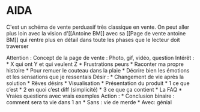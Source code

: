 # AIDA
 

C'est un schéma de vente perduasif très classique en vente.
On peut aller plus loin avec la vision d'[[Antoine BM]] avec sa [[Page de vente antoine BM]] qui rentre plus en détail dans toute les phases que le lecteur doit traverser

Attention :
Concept de la page de vente : Photo, gif, vidéo, question
Intérêt :
	* X qui ont Y et qui veulent Z
	* Frustrations peurs
	* Raconter ma propre histoire
	* Pour remuer le couteau dans la plaie
	* Décrire bien les émotions et les sensations que je ressentais
Désir :
	* Changement de vie après la solution
	* Rêves désirs
	* Visualisation
	* Présentation du produit
	* 1 ce que c’est
	* 2 en quoi c’est diff (simplicité)
	* 3 ce que ça contient
	* La FAQ
	* Vraies questions avec vrais exemples
Action :
	* Conclusion binaire : comment sera ta vie dans 1 an
	* Sans : vie de merde
	* Avec: génial
